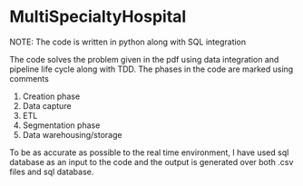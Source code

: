 # MultiSpecialtyHospital

NOTE: The code is written in python along with SQL integration

The code solves the problem given in the pdf using data integration and pipeline life cycle along with TDD.
The phases in the code are marked using comments

1. Creation phase
2. Data capture
3. ETL
4. Segmentation phase
5. Data warehousing/storage

To be as accurate as possible to the real time environment, 
I have used sql database as an input to the code and the output is generated over both .csv files and sql database.
